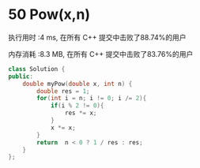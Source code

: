 # 50 Pow(x,n)

执行用时 :4 ms, 在所有 C++ 提交中击败了88.74%的用户

内存消耗 :8.3 MB, 在所有 C++ 提交中击败了83.76%的用户

```c++
class Solution {
public:
    double myPow(double x, int n) {
        double res = 1;
        for(int i = n; i != 0; i /= 2){
            if(i % 2 != 0){
                res *= x;
            }
            x *= x;
        }
        return  n < 0 ? 1 / res : res;
    }
};
```

